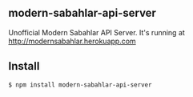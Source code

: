 ## modern-sabahlar-api-server

Unofficial Modern Sabahlar API Server. It's running at http://modernsabahlar.herokuapp.com

## Install

```bash
$ npm install modern-sabahlar-api-server
```
